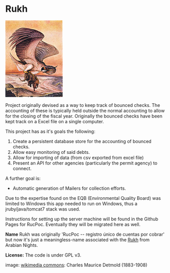 Rukh
======

![Rukh](/app/assets/images/179px-Edward_Julius_Detmold49.jpg)

Project originally devised as a way to keep track of bounced checks. The accounting of these is typically held outside the normal accounting to allow for the closing of the fiscal year. Originally the bounced checks have been kept track on a Excel file on a single computer. 

This project has as it's goals the following:

1. Create a persistent database store for the accounting of bounced checks.
2. Allow easy monitoring of said debts.
3. Allow for importing of data (from csv exported from excel file)
4. Present an API for other agencies (particularly the permit agency) to connect.

A further goal is:

- Automatic generation of Mailers for collection efforts.

Due to the expertise found on the EQB (Environmental Quality Board) was limited to Windows this app needed to run on Windows, thus a jruby/java/tomcat7 stack was used.

Instructions for setting up the server machine will be found in the Github Pages for RucPoc.
Eventually they will be migrated here as well.



__Name__
Rukh was originally 'RucPoc -- registro único de cuentas por cobrar' but now it's just a meaningless-name associated with the [Rukh](http://en.wikipedia.org/wiki/Roc_(mythology)) from Arabian Nights. 


__License:__
The code is under GPL v3.


image: [wikimedia commons](http://en.wikipedia.org/wiki/File:Edward_Julius_Detmold49.jpg): Charles Maurice Detmold (1883-1908)
